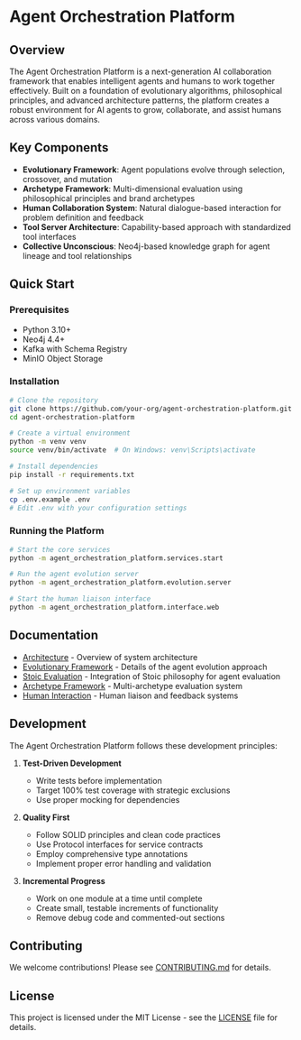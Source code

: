# Agent Orchestration Platform

## Overview

The Agent Orchestration Platform is a next-generation AI collaboration framework that enables intelligent agents and humans to work together effectively. Built on a foundation of evolutionary algorithms, philosophical principles, and advanced architecture patterns, the platform creates a robust environment for AI agents to grow, collaborate, and assist humans across various domains.

## Key Components

- **Evolutionary Framework**: Agent populations evolve through selection, crossover, and mutation
- **Archetype Framework**: Multi-dimensional evaluation using philosophical principles and brand archetypes
- **Human Collaboration System**: Natural dialogue-based interaction for problem definition and feedback
- **Tool Server Architecture**: Capability-based approach with standardized tool interfaces
- **Collective Unconscious**: Neo4j-based knowledge graph for agent lineage and tool relationships

## Quick Start

### Prerequisites

- Python 3.10+
- Neo4j 4.4+
- Kafka with Schema Registry
- MinIO Object Storage

### Installation

```bash
# Clone the repository
git clone https://github.com/your-org/agent-orchestration-platform.git
cd agent-orchestration-platform

# Create a virtual environment
python -m venv venv
source venv/bin/activate  # On Windows: venv\Scripts\activate

# Install dependencies
pip install -r requirements.txt

# Set up environment variables
cp .env.example .env
# Edit .env with your configuration settings
```

### Running the Platform

```bash
# Start the core services
python -m agent_orchestration_platform.services.start

# Run the agent evolution server
python -m agent_orchestration_platform.evolution.server

# Start the human liaison interface
python -m agent_orchestration_platform.interface.web
```

## Documentation

- [Architecture](architecture.md) - Overview of system architecture
- [Evolutionary Framework](evolutionary_framework.md) - Details of the agent evolution approach
- [Stoic Evaluation](stoic_evaluation.md) - Integration of Stoic philosophy for agent evaluation
- [Archetype Framework](archetype_framework.md) - Multi-archetype evaluation system
- [Human Interaction](human_interaction.md) - Human liaison and feedback systems

## Development

The Agent Orchestration Platform follows these development principles:

1. **Test-Driven Development**
   - Write tests before implementation
   - Target 100% test coverage with strategic exclusions
   - Use proper mocking for dependencies

2. **Quality First**
   - Follow SOLID principles and clean code practices
   - Use Protocol interfaces for service contracts
   - Employ comprehensive type annotations
   - Implement proper error handling and validation

3. **Incremental Progress**
   - Work on one module at a time until complete
   - Create small, testable increments of functionality
   - Remove debug code and commented-out sections

## Contributing

We welcome contributions! Please see [CONTRIBUTING.md](CONTRIBUTING.md) for details.

## License

This project is licensed under the MIT License - see the [LICENSE](LICENSE) file for details.

